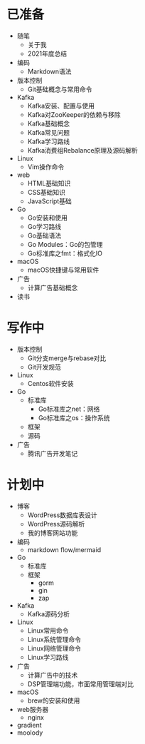 # 已准备

- 随笔
  - 关于我
  - 2021年度总结
- 编码
  - Markdown语法
- 版本控制
  - Git基础概念与常用命令
- Kafka
  - Kafka安装、配置与使用
  - Kafka对ZooKeeper的依赖与移除
  - Kafka基础概念
  - Kafka常见问题
  - Kafka学习路线
  - Kafka消费组Rebalance原理及源码解析
- Linux
  - Vim操作命令
- web
  - HTML基础知识
  - CSS基础知识
  - JavaScript基础
- Go
  - Go安装和使用
  - Go学习路线
  - Go基础语法
  - Go Modules：Go的包管理
  - Go标准库之fmt：格式化IO
- macOS
  - macOS快捷键与常用软件
- 广告
  - 计算广告基础概念
- 读书




# 写作中

- 版本控制
  - Git分支merge与rebase对比
  - Git开发规范
- Linux
  - Centos软件安装
- Go
  - 标准库
    - Go标准库之net：网络
    - Go标准库之os：操作系统
  - 框架
  - 源码
- 广告
  - 腾讯广告开发笔记





# 计划中

- 博客
  - WordPress数据库表设计
  - WordPress源码解析
  - 我的博客网站功能
- 编码
  - markdown flow/mermaid
- Go
  - 标准库
  - 框架
    - gorm
    - gin
    - zap
- Kafka
  - Kafka源码分析
- Linux
  - Linux常用命令
  - Linux系统管理命令
  - Linux网络管理命令
  - Linux学习路线
- 广告
  - 计算广告中的技术
  - DSP管理端功能，市面常用管理端对比
- macOS
  - brew的安装和使用
- web服务器
  - nginx
- gradient
- moolody

